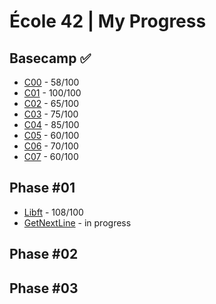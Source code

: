 # École 42 | My Progress

## Basecamp ✅ 
- [C00](https://github.com/massaaki/ft_basecamp_c00) - 58/100
- [C01](https://github.com/massaaki/ft_basecamp_c01) - 100/100
- [C02](https://github.com/massaaki/ft_basecamp_c02) - 65/100
- [C03](https://github.com/massaaki/ft_basecamp_c03) - 75/100
- [C04](https://github.com/massaaki/ft_basecamp_c04) - 85/100
- [C05](https://github.com/massaaki/ft_basecamp_c05) - 60/100
- [C06](https://github.com/massaaki/ft_basecamp_c06) - 70/100
- [C07](https://github.com/massaaki/ft_basecamp_c07) - 60/100

## Phase #01
- [Libft](https://github.com/massaaki/libft) - 108/100
- [GetNextLine](https://github.com/massaaki/ft_phase01-get_next_line) - in progress

## Phase #02

## Phase #03